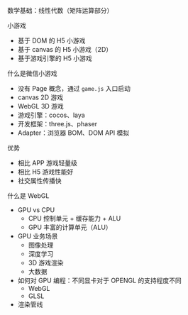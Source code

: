 数学基础：线性代数（矩阵运算部分）

小游戏
* 基于 DOM 的 H5 小游戏
* 基于 canvas 的 H5 小游戏（2D）
* 基于游戏引擎的 H5 小游戏

什么是微信小游戏
* 没有 Page 概念，通过 `game.js` 入口启动
* canvas 2D 游戏
* WebGL 3D 游戏
* 游戏引擎：cocos、laya
* 开发框架：three.js、phaser
* Adapter：浏览器 BOM、DOM API 模拟

优势
* 相比 APP 游戏轻量级
* 相比 H5 游戏性能好
* 社交属性传播快

什么是 WebGL
* GPU vs CPU
  * CPU 控制单元 + 缓存能力 + ALU
  * GPU 丰富的计算单元（ALU）
* GPU 业务场景
  * 图像处理
  * 深度学习
  * 3D 游戏渲染
  * 大数据
* 如何对 GPU 编程：不同显卡对于 OPENGL 的支持程度不同
  * WebGL
  * GLSL
* 渲染管线